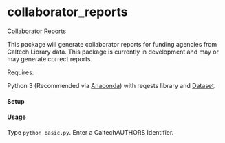 # collaborator_reports


Collaborator Reports

This package will generate collaborator reports for funding agencies from
Caltech Library data.  This package is currently in development and may or may
generate correct reports.

Requires: 

Python 3 (Recommended via [Anaconda](https://www.anaconda.com/download)) with reqests library and [Dataset](https://github.com/caltechlibrary/dataset).


#### Setup

#### Usage
Type `python basic.py`. Enter a CaltechAUTHORS Identifier.

